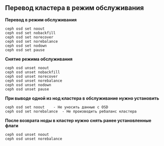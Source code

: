 ## Перевод кластера в режим обслуживания

**Перевод в режим обслуживания**

	ceph osd set noout
	ceph osd set nobackfill
	ceph osd set norecover
	ceph osd set norebalance
	ceph osd set nodown
	ceph osd set pause

**Снятие режима обслуживания**

	ceph osd unset noout
	ceph osd unset nobackfill
	ceph osd unset norecover
	ceph osd unset norebalance
	ceph osd unset nodown
	ceph osd unset pause

**При выводе одной из нод кластера в обслуживание нужно установить**

	ceph osd set noout	  - Не уносить данные с OSD
	ceph osd set norebalance  - Не производить ребаланс кластера

**После возврата ноды в кластер нужно снять ранее установленные флаги**

	ceph osd unset noout 
	ceph osd unset norebalance